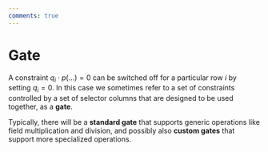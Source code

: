 ```yaml
---
comments: true
---
```


# Gate

A constraint $q_i \cdot p(\dots)=0$ can be switched off for a particular row $i$ by setting $q_i=0$. In this case we sometimes refer to
a set of constraints controlled by a set of selector columns that are designed to be used together, as a **gate**.

Typically, there will be a **standard gate** that supports generic operations like field multiplication and division, and possibly also
**custom gates** that support more specialized operations.
